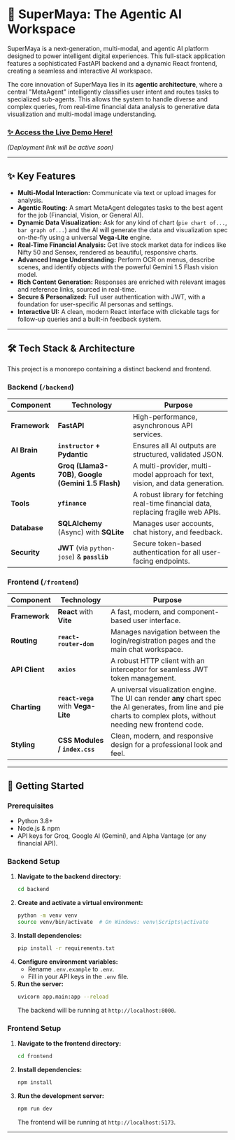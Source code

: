 # 🚀 SuperMaya: The Agentic AI Workspace

SuperMaya is a next-generation, multi-modal, and agentic AI platform designed to power intelligent digital experiences. This full-stack application features a sophisticated FastAPI backend and a dynamic React frontend, creating a seamless and interactive AI workspace.

The core innovation of SuperMaya lies in its **agentic architecture**, where a central "MetaAgent" intelligently classifies user intent and routes tasks to specialized sub-agents. This allows the system to handle diverse and complex queries, from real-time financial data analysis to generative data visualization and multi-modal image understanding.

### [✨ Access the Live Demo Here!](https://your-supermaya-deployment-link.vercel.app)
*(Deployment link will be active soon)*

---

## ✨ Key Features

*   **Multi-Modal Interaction:** Communicate via text or upload images for analysis.
*   **Agentic Routing:** A smart MetaAgent delegates tasks to the best agent for the job (Financial, Vision, or General AI).
*   **Dynamic Data Visualization:** Ask for any kind of chart (`pie chart of...`, `bar graph of...`) and the AI will generate the data and visualization spec on-the-fly using a universal **Vega-Lite** engine.
*   **Real-Time Financial Analysis:** Get live stock market data for indices like Nifty 50 and Sensex, rendered as beautiful, responsive charts.
*   **Advanced Image Understanding:** Perform OCR on menus, describe scenes, and identify objects with the powerful Gemini 1.5 Flash vision model.
*   **Rich Content Generation:** Responses are enriched with relevant images and reference links, sourced in real-time.
*   **Secure & Personalized:** Full user authentication with JWT, with a foundation for user-specific AI personas and settings.
*   **Interactive UI:** A clean, modern React interface with clickable tags for follow-up queries and a built-in feedback system.

---

## 🛠️ Tech Stack & Architecture

This project is a monorepo containing a distinct backend and frontend.

### **Backend (`/backend`)**

| Component      | Technology                                                              | Purpose                                                                                                                                                                 |
| -------------- | ----------------------------------------------------------------------- | ----------------------------------------------------------------------------------------------------------------------------------------------------------------------- |
| **Framework**  | **FastAPI**                                                             | High-performance, asynchronous API services.                                                                                                                            |
| **AI Brain**   | **`instructor` + Pydantic**                                             | Ensures all AI outputs are structured, validated JSON.                                                                                                                  |
| **Agents**     | **Groq (Llama3-70B)**, **Google (Gemini 1.5 Flash)**                      | A multi-provider, multi-model approach for text, vision, and data generation.                                                                                           |
| **Tools**      | **`yfinance`**                                                          | A robust library for fetching real-time financial data, replacing fragile web APIs.                                                                                     |
| **Database**   | **SQLAlchemy** (Async) with **SQLite**                                  | Manages user accounts, chat history, and feedback.                                                                                                                      |
| **Security**   | **JWT** (via `python-jose`) & **`passlib`**                               | Secure token-based authentication for all user-facing endpoints.                                                                                                        |

### **Frontend (`/frontend`)**

| Component      | Technology                                                              | Purpose                                                                                                                                                                 |
| -------------- | ----------------------------------------------------------------------- | ----------------------------------------------------------------------------------------------------------------------------------------------------------------------- |
| **Framework**  | **React** with **Vite**                                                 | A fast, modern, and component-based user interface.                                                                                                                     |
| **Routing**    | **`react-router-dom`**                                                  | Manages navigation between the login/registration pages and the main chat workspace.                                                                                    |
| **API Client** | **`axios`**                                                             | A robust HTTP client with an interceptor for seamless JWT token management.                                                                                             |
| **Charting**   | **`react-vega`** with **Vega-Lite**                                       | A universal visualization engine. The UI can render **any** chart spec the AI generates, from line and pie charts to complex plots, without needing new frontend code. |
| **Styling**    | **CSS Modules / `index.css`**                                           | Clean, modern, and responsive design for a professional look and feel.                                                                                                  |

---

## 🚀 Getting Started

### **Prerequisites**

*   Python 3.8+
*   Node.js & npm
*   API keys for Groq, Google AI (Gemini), and Alpha Vantage (or any financial API).

### **Backend Setup**

1.  **Navigate to the backend directory:**
    ```bash
    cd backend
    ```
2.  **Create and activate a virtual environment:**
    ```bash
    python -m venv venv
    source venv/bin/activate  # On Windows: venv\Scripts\activate
    ```
3.  **Install dependencies:**
    ```bash
    pip install -r requirements.txt
    ```
4.  **Configure environment variables:**
    *   Rename `.env.example` to `.env`.
    *   Fill in your API keys in the `.env` file.
5.  **Run the server:**
    ```bash
    uvicorn app.main:app --reload
    ```
    The backend will be running at `http://localhost:8000`.

### **Frontend Setup**

1.  **Navigate to the frontend directory:**
    ```bash
    cd frontend
    ```
2.  **Install dependencies:**
    ```bash
    npm install
    ```
3.  **Run the development server:**
    ```bash
    npm run dev
    ```
    The frontend will be running at `http://localhost:5173`.

---
